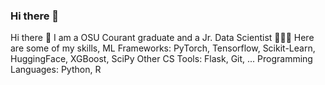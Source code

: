 ### Hi there 👋
Hi there 👋
I am a OSU Courant graduate and a Jr. Data Scientist  🦸‍♂️✨
Here are some of my skills,
ML Frameworks: PyTorch, Tensorflow, Scikit-Learn, HuggingFace, XGBoost, SciPy
Other CS Tools:  Flask, Git, ...
Programming Languages: Python, R

<!--
**mdislam1234/mdislam1234** is a ✨ _special_ ✨ repository because its `README.md` (this file) appears on your GitHub profile.

Here are some ideas to get you started:

- 🔭 I’m currently working on ...
- 🌱 I’m currently learning ...
- 👯 I’m looking to collaborate on ...
- 🤔 I’m looking for help with ...
- 💬 Ask me about ...
- 📫 How to reach me: ...
- 😄 Pronouns: ...
- ⚡ Fun fact: ...
-->
